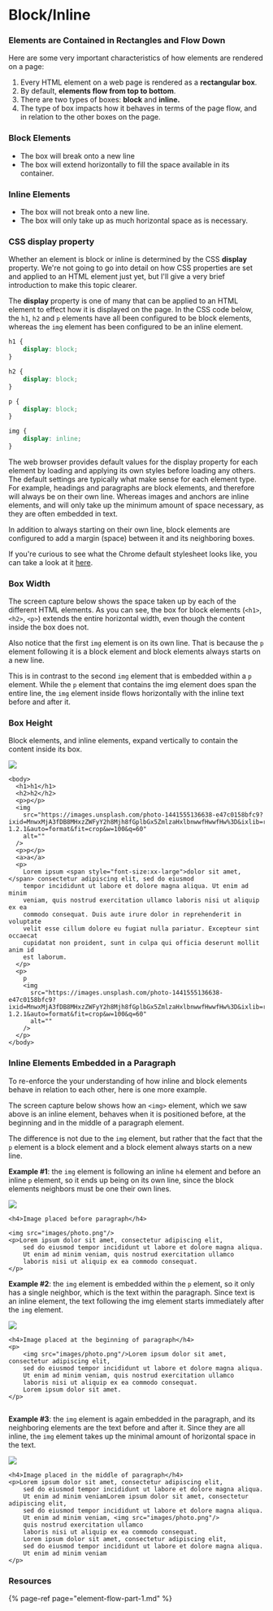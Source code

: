 # Block/Inline

### Elements are Contained in Rectangles and Flow Down 

Here are some very important characteristics of how elements are rendered on a page:

1. Every HTML element on a web page is rendered as a **rectangular box**. 
2. By default, **elements flow from top to bottom**. 
3. There are two types of boxes: **block** and **inline.**
4. The type of box impacts how it behaves in terms of the page flow, and in relation to the other boxes on the page.

### Block Elements

* The box will break onto a new line 
* The box will extend horizontally to fill the space available in its container.

### Inline Elements

* The box will not break onto a new line.
* The box will only take up as much horizontal space as is necessary.

###  CSS display property

Whether an element is block or inline is determined by the CSS **display** property. We're not going to go into detail on how CSS properties are set and applied to an HTML element just yet, but I'll give a very brief introduction to make this topic clearer.

The **display** property is one of many that can be applied to an HTML element to effect how it is displayed on the page.  In the CSS code below, the `h1`, `h2` and `p` elements have all been configured to be block elements, whereas the `img` element has been configured to be an inline element.

```css
h1 {
    display: block;
}

h2 {
    display: block;
}

p {
    display: block;
}

img {
    display: inline;
}
```

The web browser provides default values for the display property for each element by loading and applying its own styles before loading any others. The default settings are typically what make sense for each element type. For example, headings and paragraphs are block elements, and therefore will always be on their own line. Whereas images and anchors are inline elements, and will only take up the minimum amount of space necessary, as they are often embedded in text.

In addition to always starting on their own line, block elements are configured to add a margin \(space\) between it and its neighboring boxes.

If you're curious to see what the Chrome default stylesheet looks like, you can take a look at it [here](../appendix/chrome-default-stylesheet.md).

### Box Width

The screen capture below shows the space taken up by each of the different HTML elements. As you can see, the box for block elements \(`<h1>`, `<h2>`, `<p>`\) extends the entire horizontal width, even though the content inside the box does not.

Also notice that the first `img` element is on its own line. That is because the `p` element following it is a block element and block elements always starts on a new line. 

This is in contrast to the second `img` element that is embedded within a `p` element. While the `p` element that contains the img element does span the entire line, the `img` element inside flows horizontally with the inline text before and after it. 

### Box Height

Block elements, and inline elements, expand vertically to contain the content inside its box.

![](../.gitbook/assets/image%20%28234%29.png)

```markup
<body>
  <h1>h1</h1>
  <h2>h2</h2>
  <p>p</p>
  <img
    src="https://images.unsplash.com/photo-1441555136638-e47c0158bfc9?ixid=MnwxMjA3fDB8MHxzZWFyY2h8Mjh8fGplbGx5ZmlzaHxlbnwwfHwwfHw%3D&ixlib=rb-1.2.1&auto=format&fit=crop&w=100&q=60"
    alt=""
  />
  <p>p</p>
  <a>a</a>
  <p>
    Lorem ipsum <span style="font-size:xx-large">dolor sit amet,</span> consectetur adipiscing elit, sed do eiusmod
    tempor incididunt ut labore et dolore magna aliqua. Ut enim ad minim
    veniam, quis nostrud exercitation ullamco laboris nisi ut aliquip ex ea
    commodo consequat. Duis aute irure dolor in reprehenderit in voluptate
    velit esse cillum dolore eu fugiat nulla pariatur. Excepteur sint occaecat
    cupidatat non proident, sunt in culpa qui officia deserunt mollit anim id
    est laborum.
  </p>
  <p>
    p
    <img
      src="https://images.unsplash.com/photo-1441555136638-e47c0158bfc9?ixid=MnwxMjA3fDB8MHxzZWFyY2h8Mjh8fGplbGx5ZmlzaHxlbnwwfHwwfHw%3D&ixlib=rb-1.2.1&auto=format&fit=crop&w=100&q=60"
      alt=""
    />
  </p>
</body>
```

### 

### Inline Elements Embedded in a Paragraph

To re-enforce the your understanding of how inline and block elements behave in relation to each other, here is one more example.

The screen capture below shows how an `<img>` element, which we saw above is an inline element, behaves when it is positioned before, at the beginning and in the middle of a paragraph element. 

The difference is not due to the `img` element, but rather that the fact that the `p` element is a block element and a block element always starts on a new line. 

**Example \#1**: the `img` element is following an inline `h4` element and before an inline `p` element, so it ends up being on its own line, since the block elements neighbors must be one their own lines.

![](../.gitbook/assets/image%20%28241%29.png)

```markup
<h4>Image placed before paragraph</h4>

<img src="images/photo.png"/>
<p>Lorem ipsum dolor sit amet, consectetur adipiscing elit, 
    sed do eiusmod tempor incididunt ut labore et dolore magna aliqua. 
    Ut enim ad minim veniam, quis nostrud exercitation ullamco 
    laboris nisi ut aliquip ex ea commodo consequat.  
</p>
```

**Example \#2**: the `img` element is embedded within the `p` element, so it only has a single neighbor, which is the text within the paragraph. Since text is an inline element, the text following the img element starts immediately after the `img` element.

![](../.gitbook/assets/image%20%28214%29.png)

```markup
<h4>Image placed at the beginning of paragraph</h4>
<p>
    <img src="images/photo.png"/>Lorem ipsum dolor sit amet, consectetur adipiscing elit, 
    sed do eiusmod tempor incididunt ut labore et dolore magna aliqua. 
    Ut enim ad minim veniam, quis nostrud exercitation ullamco 
    laboris nisi ut aliquip ex ea commodo consequat. 
    Lorem ipsum dolor sit amet. 
</p>
    
```

**Example \#3**: the `img` element is again embedded in the paragraph, and its neighboring elements are the text before and after it. Since they are all inline, the `img` element takes up the minimal amount of horizontal space in the text.

![](../.gitbook/assets/image%20%28216%29.png)

```markup
<h4>Image placed in the middle of paragraph</h4>
<p>Lorem ipsum dolor sit amet, consectetur adipiscing elit, 
    sed do eiusmod tempor incididunt ut labore et dolore magna aliqua. 
    Ut enim ad minim veniamLorem ipsum dolor sit amet, consectetur adipiscing elit, 
    sed do eiusmod tempor incididunt ut labore et dolore magna aliqua. 
    Ut enim ad minim veniam, <img src="images/photo.png"/>
    quis nostrud exercitation ullamco 
    laboris nisi ut aliquip ex ea commodo consequat.
    Lorem ipsum dolor sit amet, consectetur adipiscing elit, 
    sed do eiusmod tempor incididunt ut labore et dolore magna aliqua. 
    Ut enim ad minim veniam 
</p>
```

### Resources

{% page-ref page="element-flow-part-1.md" %}

